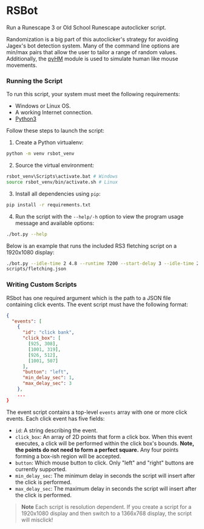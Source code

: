 # RSBot

Run a Runescape 3 or Old School Runescape autoclicker script.

Randomization is a big part of this autoclicker's strategy for avoiding Jagex's
bot detection system. Many of the command line options are min/max pairs that
allow the user to tailor a range of random values. Additionally, the [pyHM][1]
module is used to simulate human like mouse movements.

### Running the Script

To run this script, your system must meet the following requirements:

- Windows or Linux OS.
- A working Internet connection.
- [Python3][2]

Follow these steps to launch the script:

1. Create a Python virtualenv:

```bash
python -m venv rsbot_venv
```

2. Source the virtual environment:

```bash
rsbot_venv\Scripts\activate.bat # Windows
source rsbot_venv/bin/activate.sh # Linux
```

3. Install all dependencies using `pip`:

```bash
pip install -r requirements.txt
```

4. Run the script with the `--help/-h` option to view the program usage message
   and available options:

```bash
./bot.py --help
```

Below is an example that runs the included RS3 fletching script on a 1920x1080
display:

```bash
./bot.py --idle-time 2 4.8 --runtime 7200 --start-delay 3 --idle-time 2 4
scripts/fletching.json
```

### Writing Custom Scripts

RSbot has one required argument which is the path to a JSON file containing
click events. The event script must have the following format:

```json
{
  "events": [
    {
      "id": "click bank",
      "click_box": [
        [925, 308],
        [1001, 319],
        [926, 512],
        [1001, 507]
      ],
      "button": "left",
      "min_delay_sec": 1,
      "max_delay_sec": 3
    },
    ...
}
```

The event script contains a top-level `events` array with one or more click
events. Each click event has five fields:

- `id`: A string describing the event.
- `click_box`: An array of 2D points that form a click box. When this event
  executes, a click will be performed within the click box's bounds. **Note, the
  points do not need to form a perfect square.** Any four points forming a
  box-ish region will be accepted.
- `button`: Which mouse button to click. Only "left" and "right" buttons are
  currently supported.
- `min_delay_sec`: The minimum delay in seconds the script will insert after the
  click is performed.
- `max_delay_sec`: The maximum delay in seconds the script will insert after the
  click is performed.

> **Note**
> Each script is resolution dependent. If you create a script for a 1920x1080
> display and then switch to a 1366x768 display, the script will misclick!

[1]: https://pypi.org/project/pyHM/
[2]: https://www.python.org/downloads/
